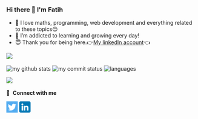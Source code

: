 ### Hi there 👋 I'm Fatih


- 🔭  I love maths, programming, web development and everything related to these topics😊
- 🌱  I’m addicted to learning and growing every day!
- 😇  Thank you for being here.👉[My linkedIn account](https://www.linkedin.com/in/fatih-ay1661/)👈

 

![](https://komarev.com/ghpvc/?username=iamfatihay)

<img src="https://github-readme-stats.vercel.app/api?username=iamfatihay&theme=chartreuse-dark" alt="my github stats" width="49%"/>

<img src="https://github-readme-streak-stats.herokuapp.com/?user=iamfatihay&theme=chartreuse-dark" alt="my commit status" width="49%" />

<img src="https://github-readme-stats.vercel.app/api/top-langs/?username=iamfatihay&theme=chartreuse-dark&layout=compact" alt="languages" width="50%">


![](https://media0.giphy.com/media/v1.Y2lkPTc5MGI3NjExZGY0ZDM5NWE0OGQ3ZGVlY2I5YTk0ZDMxMDE1NzQwMmIxNGY1MzM0NyZjdD1n/LaVp0AyqR5bGsC5Cbm/giphy.gif)



🔗 &nbsp;**Connect with me**
<p align="left">
  
<a href="https://twitter.com/Fatih__AY" target="_blank"><img align="center" src="https://github.com/iamfatihay/iamfatihay/blob/master/twitter.png" alt="iamfatihay" height="30" width="30"/></a>      <a href="https://www.linkedin.com/in/fatih-ay1661/" target="_blank"><img align="center" src="https://github.com/iamfatihay/iamfatihay/blob/master/linkedin%20(1).png" alt="iamfatihay" height="30" width="30"/></a>
  
  

   
   

